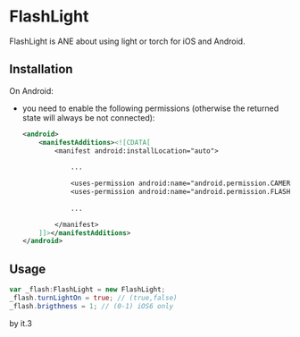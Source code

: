 FlashLight
==========

FlashLight is ANE about using light or torch for iOS and Android.


Installation
---------


On Android:

* you need to enable the following permissions (otherwise the returned state will always be not connected):

    ```xml
    <android>
        <manifestAdditions><![CDATA[
            <manifest android:installLocation="auto">
                
                ...

                <uses-permission android:name="android.permission.CAMERA" />
				<uses-permission android:name="android.permission.FLASHLIGHT" />
                
                ...

            </manifest>
        ]]></manifestAdditions>
    </android>
    ```


Usage
---------

```as
var _flash:FlashLight = new FlashLight;
_flash.turnLightOn = true; // (true,false)
_flash.brigthness = 1; // (0-1) iOS6 only
```

by it.3

